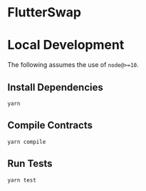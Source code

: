 # FlutterSwap

# Local Development

The following assumes the use of `node@>=10`.

## Install Dependencies

`yarn`

## Compile Contracts

`yarn compile`

## Run Tests

`yarn test`
